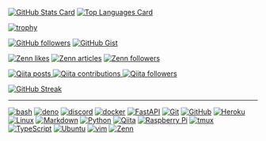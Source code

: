 <!-- ### Hi, there 👋 -->

[![GitHub Stats Card](https://github-readme-stats.vercel.app/api?username=4513ECHO&show_icons=true&count_private=true)](https://github.com/anuraghazra/github-readme-stats)
[![Top Languages Card](https://github-readme-stats.vercel.app/api/top-langs/?username=4513ECHO&count_private=true&layout=compact&langs_count=15)](https://github.com/anuraghazra/github-readme-stats)

[![trophy](https://github-profile-trophy.vercel.app/?username=4513ECHO&no-frame=true)](https://github.com/ryo-ma/github-profile-trophy)

<!-- https://github.com -->
[![GitHub followers](https://img.shields.io/github/followers/4513ECHO?label=Followers&logo=GitHub&style=social)](https://gihub.com/4513ECHO)
[![GitHub Gist](https://img.shields.io/badge/-Gist-181717.svg?logo=github&logoColor=FFFFFF)](https://gist.github.com/4513ECHO)

<!-- https://zenn.dev -->
[![Zenn likes](https://zenn.badge.nikaera.com/s/4513echo/likes?style=flat)](https://zenn.dev/4513echo)
[![Zenn articles](https://zenn.badge.nikaera.com/s/4513echo/articles?style=flat)](https://zenn.dev/4513echo/articles)
[![Zenn followers](https://zenn.badge.nikaera.com/s/4513echo/followers?style=flat)](https://zenn.dev/4513echo/followers)
<!--
[![Zenn books](https://zenn.badge.nikaera.com/s/4513echo/books?style=flat)](https://zenn.dev/4513echo/books)
[![Zenn scraps](https://zenn.badge.nikaera.com/s/4513echo/scraps?style=flat)](https://zenn.dev/4513echo/scraps)
-->

<!-- https://qiita.com -->
[![Qiita posts](https://qiita-badge.apiapi.app/s/4513echo/posts.svg)
![Qiita contributions](https://qiita-badge.apiapi.app/s/4513echo/contributions.svg)
![Qiita followers](https://qiita-badge.apiapi.app/s/4513echo/followers.svg)](http://qiita.com/4513echo)

[![GitHub Streak](http://github-readme-streak-stats.herokuapp.com?user=4513ECHO&hide_border=true)](https://git.io/streak-stats)

<!--
[![Twitter followers](https://img.shields.io/twitter/follow/__echo__0?label=Followers&logo=Twitter&style=social)](https://twitter.com/__echo__0)
-->

- - - 

<!-- https://simpleicons.org -->
[![bash](https://img.shields.io/badge/-bash-4EAA25.svg?style=for-the-badge&logo=GNU-bash&logoColor=FFFFFF)](https://www.gnu.org/software/bash/)
[![deno](https://img.shields.io/badge/-deno-000000.svg?style=for-the-badge&logo=deno&logoColor=FFFFFF)](https://deno.land/)
[![discord](https://img.shields.io/badge/-discord-5865F2.svg?style=for-the-badge&logo=discord&logoColor=FFFFFF)](https://diccord.com/)
[![docker](https://img.shields.io/badge/-docker-2496ED.svg?style=for-the-badge&logo=docker&logoColor=FFFFFF)](https://www.docker.com/)
[![FastAPI](https://img.shields.io/badge/-FastAPI-009688.svg?style=for-the-badge&logo=fastapi&logoColor=FFFFFF)](https://fastapi.tiangolo.com/)
[![Git](https://img.shields.io/badge/-Git-F05032.svg?style=for-the-badge&logo=git&logoColor=FFFFFF)](https://git-scm.com/)
[![GitHub](https://img.shields.io/badge/-GitHub-181717.svg?style=for-the-badge&logo=github&logoColor=FFFFFF)](https://guthub.com/)
[![Heroku](https://img.shields.io/badge/-Heroku-430098.svg?style=for-the-badge&logo=heroku&logoColor=FFFFFF)](https://heroku.com/)
[![Linux](https://img.shields.io/badge/-Linux-FCC624.svg?style=for-the-badge&logo=linux&logoColor=FFFFFF)](https://www.kernel.org/)
[![Markdown](https://img.shields.io/badge/-Markdown-000000.svg?style=for-the-badge&logo=markdown&logoColor=FFFFFF)](https://daringfireball.net/projects/markdown/)
[![Python](https://img.shields.io/badge/-Python-F6C915.svg?style=for-the-badge&logo=python&logoColor=3775A9)](https://www.python.org/)
[![Qiita](https://img.shields.io/badge/-Qiita-55C500.svg?style=for-the-badge&logo=qiita&logoColor=FFFFFF)](https://qiita.com/)
[![Raspberry Pi](https://img.shields.io/badge/-Raspberrypi-C51A4A.svg?style=for-the-badge&logo=raspberrypi&logoColor=FFFFFF)](https://www.raspberrypi.org/)
[![tmux](https://img.shields.io/badge/-tmux-1BB91F.svg?style=for-the-badge&logo=tmux&logoColor=FFFFFF)](https://tmux.github.io/)
[![TypeScript](https://img.shields.io/badge/-TypeScript-3178C6.svg?style=for-the-badge&logo=typescript&logoColor=FFFFFF)](https://www.typescriptlang.org/)
[![Ubuntu](https://img.shields.io/badge/-Ubuntu-E95420.svg?style=for-the-badge&logo=ubuntu&logoColor=FFFFFF)](https://ubuntu.com/)
[![vim](https://img.shields.io/badge/-vim-019733.svg?style=for-the-badge&logo=vim&logoColor=FFFFFF)](https://www.vim.org/)
[![Zenn](https://img.shields.io/badge/-zenn-3EA8FF.svg?style=for-the-badge&logo=zenn&logoColor=FFFFFF)](https://zenn.dev/)

<!--
**4513ECHO/4513ECHO** is a ✨ _special_ ✨ repository because its `README.md` (this file) appears on your GitHub profile.

Here are some ideas to get you started:

- 🔭 I’m currently working on ...
- 🌱 I’m currently learning ...
- 👯 I’m looking to collaborate on ...
- 🤔 I’m looking for help with ...
- 💬 Ask me about ...
- 📫 How to reach me: ...
- 😄 Pronouns: ...
- ⚡ Fun fact: ...
-->
